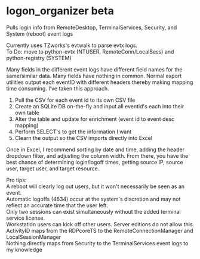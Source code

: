 # logon_organizer beta  
Pulls login info from RemoteDesktop, TerminalServices, Security, and System (reboot) event logs  
  
Currently uses TZworks's evtwalk to parse evtx logs.  
To Do: move to python-evtx (NTUSER, RemoteConn/LocalSess) and python-registry (SYSTEM)  
  
Many fields in the different event logs have different field names for the same/similar data.  Many fields have nothing in common.  Normal export utilities output each eventID with different headers thereby making mapping time consuming.  I've taken this approach.
  
1) Pull the CSV for each event id to its own CSV file  
2) Create an SQLite DB on-the-fly and input all eventid's each into their own table  
3) Alter the table and update for enrichment (event id to event desc mapping)  
4) Perform SELECT's to get the information I want  
5) Clearn the output so the CSV imports directly into Excel  
  
Once in Excel, I recommend sorting by date and time, adding the header dropdown filter, and adjusting the column width.  From there, you have the best chance of determining login/logoff times, getting source IP, source user, target user, and target resource.  
  
Pro tips:  
A reboot will clearly log out users, but it won't necessarily be seen as an event.  
Automatic logoffs (4634) occur at the system's discretion and may not reflect an accurate time that the user left.  
Only two sessions can exist simultaneously without the added terminal service license.  
Workstation users can kick off other users.  Server editions do not allow this.  
ActivityID maps from the RDPcoreTS to the RemoteConnectionManager and LocalSessionManager  
Nothing directly maps from Security to the TerminalServices event logs to my knowledge
